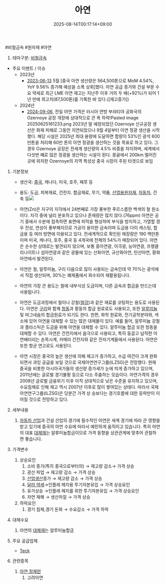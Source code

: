 ﻿---
title: "아연"
date: 2025-08-14T00:17:14+09:00
lastmod: 2025-08-14T00:17:14+09:00
type: docs
sidebar:
  open: true
weight: 7
---
<div style="display:none">
  <meta property="article:published_time" content="2025-08-13T15:17:14Z" />
  <meta property="article:modified_time" content="2025-08-13T15:17:14Z" />
</div>
#비철금속 #원자재 #아연

1. 테마구분: [비철금속](/industry-study/비철금속/)

- 주요 이벤트 / 이슈
	- 2023년
		- [2023-06-13](/daily-summary/2023-06-13/)
			5월 [중국 아연 생산량은 564,500톤으로 MoM 4.54%, YoY 9.56% 증가해 예상을 소폭 상회]했다. 아연 공급 증가와 건설 부문 수요 약세로 최근 LME 아연 재고는 지난주 이후 거의 두 배(+92%)가 되어 1년 만에 최고치(87,500톤)를 기록한 바 있다.([재고증가])
	- 2024년
		- [2024-09-06](/daily-summary/2024-09-06/), 전일 아연 가격은 러시아 연방 부랴티야 공화국의 Ozernoye 공장 개장에 상대적으로 큰 폭 하락!Pasted image 20250625161233.png
		  2023년 말 예정되었던 Ozernoye 신규공장 생산은 화재 피해로 그동안 지연되었으나 9월 4일부터 아연 정광 생산을 시작했다. 
		  해당 시설은 2025년 최대 용량에 도달하면 함량이 53%인 광석 600만톤을 처리해 60만 톤의 아연 정광을 생산하는 것을 목표로 하고 있다. 그 경우 Ozernoye 공장은 전세계 생산량의 4.5% 비중을 차지하며, 세계에서 다섯번 째로 많은 정광을 생산하는 시설이 된다. 몽골에서 200km 떨어진 곳에 위치한 Ozernoye의 지역 특성상 중국 시장이 주된 타겟으로 보임

1. 기본정보

	- 생산국: [중국](/industry-study/4국가중국/), 캐나다, 미국, 호주, 페루 등
	- 용도: 도금, 피복재료, 건전지. 합금재료, 무기, 약품, [산업용원자재](/industry-study/산업용원자재/), [자동차](/industry-study/자동차/), 건축 등![](https://i.imgur.com/moyJsrB.png)
	  
	- 아연(Zn)은 지구의 지각에서 24번째로 가장 풍부한 푸르스름한 백색의 철 원소이다. 지각 중에 널리 분포하고 있으나 존재량은 많지 않다.(76ppm) 아연은 공기 중에서 수분에 접촉하면 표면에 피막을 형성하여 부식을 방지하고, 가열할 경우 전성, 연성이 풍부해지므로 가공이 용이한 금속이며 도금용 다이 캐스팅, 합금용 등 여러 방면에 이용되고 있다. 전세계적으로 확인된 매장량은 190 백만톤이며 미국, 캐나다, 호주, 중국 등 4개국에 전체의 54%가 매장되어 있다. 아연은 순수한 상태로는 발견되지 않으며, 보통 홍아연광, 이극광, 능아연광, 프랭클리나이트나 섬아연광과 같은 광물에 있는 산화아연, 규산화아연, 탄산아연, 황화아연에서 발견된다. 
	- 아연은 철, 알루미늄, 구리 다음으로 많이 사용되는 금속인데 약 70%는 광석에서 직접 생산되며, 30%는 폐제품에서 회수되어 재활용됩니다.
	- 아연의 가장 큰 용도는 철에 내부식성 도금이며, 다른 금속과 합금을 만드는데 사용됩니다.
	- 아연은 도금과정에서 철이나 강철([철강](/industry-study/철강/))과 같은 재료를 코팅하는 용도로 사용된다. 아연은 [구리](/industry-study/2산업원자재-산업1비철금속-비철금속-귀금속구리/)와 함께 [청동](/industry-study/청동/)과 황동의 합금 원료로도 사용되고, 또한 [알루미늄](/industry-study/2산업원자재-산업1비철금속-비철금속-귀금속알루미늄/) 및 마그네슘의 합금원료가 되기도 한다. 한편, 화학 원료와, 전기공학분야와, 색소에 있어 아연을 대체할 수 있는 많은 대체물이 있다. 예를 들어, 알루미늄 강철과 플라스틱은 도금을 위해 아연을 대체할 수 있다. 알루미늄 합금 또한 청동을 대체할 수 있다. 아연은 건전지에서 음극으로 사용되고, 특히 둥글고 납작한 아연배터리는 손목시계, 카메라 건전지와 같은 전자기계들에서 사용된다. 아연은 또한 항균 연고로도 사용된다. 
	- 아연 시장은 중국의 높은 생산에 의해 재고가 증가하고, 수급 여건이 크게 완화되면서 과잉 공급을 보일 것으로 국제아연연구그룹(ILZSG)은 전망했다. 현재 중국을 비롯한 아시아국가들의 생산량 증가세가 눈에 띄게 증가하고 있으며, 2011년에는 글로벌 경기불황 등으로 다소 주춤하는 모습이다. 아연가격의 경우 2008년 글로벌 금융위기 이후 아직 상대적으로 낮은 수준을 유지하고 있으며, 수요침체로 인해 재고 역시 2007년 이후로 많이 쌓여있는 상태다. 따라서 국제아연연구그룹(ILZSG)은 당분간 가격 상 승보다는 경기흐름에 대한 등락만이 이어질 것으로 전망하고 있다.
	
1. 세부내용
	1. [자동차 산업](/industry-study/2산업자동차-산업/)과 건설 산업의 경기에 필수적인 아연은 세계 경기에 따라 큰 영향을 받고 있기에 중국의 아연 수요에 따라서 예민하게 움직이고 있습니다. 특히 아연의 대표 [대체재](/industry-study/대체재/)는 알류미늄합금이므로 가격 동향을 상관관계에 맞추어 관찰하면 좋습니다.

2. 가격변수
	1. 상승요인
		1. 소비 증가(특히 중국으로부터의) → 재고량 감소→ 가격 상승 
		2. 광산 파업 → 재고량 감소 → 가격 상승 
		3.  [산업생산](/industry-study/산업생산/)증가 → 재고량 감소 → 가격 상승 
		4. [달러 약세](/industry-study/달러-약세/)→인플레 헤지용 투기자본유입 → 가격 상승요인 
		5. 유가상승 →인플레 헤지를 위한 투기자본유입 → 가격 상승요인 
		6. 자연 재해 → 생산차질 → 가격 상승
	2. 하락요인
		1. 경기 침체,경기 둔화 → 수요감소 → 가격 하락

3. 대체수요
	1. 아연의 [대체재](/industry-study/대체재/)는 알루미늄합금

4. 주요 공급업체
	- [Teck](/company-analysis/teck/)

5. 관련종목
	1. [아연 정제련](/industry-study/아연-정제련/)
		1. 고려아연
